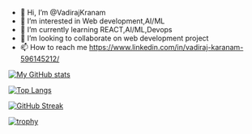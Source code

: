 - 👋 Hi, I’m @VadirajKranam
- 👀 I’m interested in Web development,AI/ML
- 🌱 I’m currently learning REACT,AI/ML,Devops
- 💞️ I’m looking to collaborate on web development project
- 📫 How to reach me https://www.linkedin.com/in/vadiraj-karanam-596145212/

[![My GitHub stats](https://github-readme-stats.vercel.app/api?username=VadirajKranam&count_private=true)](https://github.com/VadirajKranam/github-readme-stats)

[![Top Langs](https://github-readme-stats.vercel.app/api/top-langs/?username=VadirajKranam&layout=compact)](https://github.com/VadirajKranam/github-readme-stats)

[![GitHub Streak](https://streak-stats.demolab.com/?user=VadirajKranam&theme=dark)](https://git.io/streak-stats)

[![trophy](https://github-profile-trophy.vercel.app/?username=VadirajKranam)](https://github.com/ryo-ma/github-profile-trophy)

